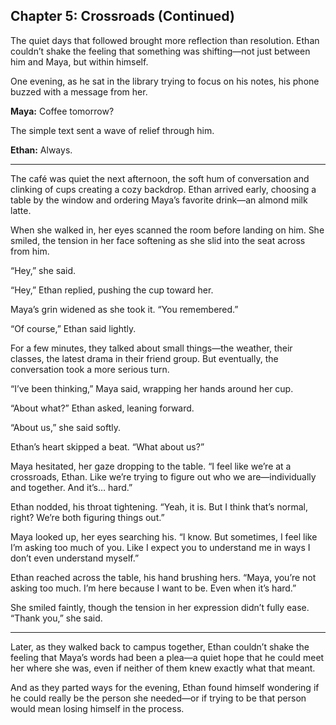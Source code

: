 ## Chapter 5: Crossroads (Continued)  

The quiet days that followed brought more reflection than resolution. Ethan couldn’t shake the feeling that something was shifting—not just between him and Maya, but within himself.  

One evening, as he sat in the library trying to focus on his notes, his phone buzzed with a message from her.  

**Maya:** Coffee tomorrow?  

The simple text sent a wave of relief through him.  

**Ethan:** Always.  

---

The café was quiet the next afternoon, the soft hum of conversation and clinking of cups creating a cozy backdrop. Ethan arrived early, choosing a table by the window and ordering Maya’s favorite drink—an almond milk latte.  

When she walked in, her eyes scanned the room before landing on him. She smiled, the tension in her face softening as she slid into the seat across from him.  

“Hey,” she said.  

“Hey,” Ethan replied, pushing the cup toward her.  

Maya’s grin widened as she took it. “You remembered.”  

“Of course,” Ethan said lightly.  

For a few minutes, they talked about small things—the weather, their classes, the latest drama in their friend group. But eventually, the conversation took a more serious turn.  

“I’ve been thinking,” Maya said, wrapping her hands around her cup.  

“About what?” Ethan asked, leaning forward.  

“About us,” she said softly.  

Ethan’s heart skipped a beat. “What about us?”  

Maya hesitated, her gaze dropping to the table. “I feel like we’re at a crossroads, Ethan. Like we’re trying to figure out who we are—individually and together. And it’s… hard.”  

Ethan nodded, his throat tightening. “Yeah, it is. But I think that’s normal, right? We’re both figuring things out.”  

Maya looked up, her eyes searching his. “I know. But sometimes, I feel like I’m asking too much of you. Like I expect you to understand me in ways I don’t even understand myself.”  

Ethan reached across the table, his hand brushing hers. “Maya, you’re not asking too much. I’m here because I want to be. Even when it’s hard.”  

She smiled faintly, though the tension in her expression didn’t fully ease. “Thank you,” she said.  

---

Later, as they walked back to campus together, Ethan couldn’t shake the feeling that Maya’s words had been a plea—a quiet hope that he could meet her where she was, even if neither of them knew exactly what that meant.  

And as they parted ways for the evening, Ethan found himself wondering if he could really be the person she needed—or if trying to be that person would mean losing himself in the process.  
